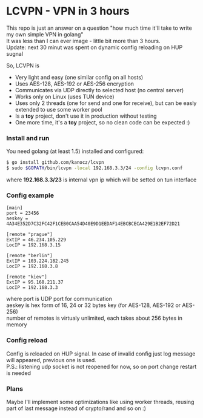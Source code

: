 # LCVPN - VPN in 3 hours

This repo is just an answer on a question "how much time it'll take to write my own simple VPN in golang"  
It was less than I can ever image - little bit more than 3 hours.  
Update: next 30 minut was spent on dynamic config reloading on HUP sugnal

So, LCVPN is
  - Very light and easy (one similar config on all hosts)
  - Uses AES-128, AES-192 or AES-256 encryption
  - Communicates via UDP directly to selected host (no central server)
  - Works only on Linux (uses TUN device)
  - Uses only 2 threads (one for send and one for receive), but can be easly extended to use some worker pool
  - Is a **toy** project, don't use it in production without testing
  - One more time, it's a **toy** project, so no clean code can be expected :)

### Install and run

You need golang (at least 1.5) installed and configured:

```sh
$ go install github.com/kanocz/lcvpn
$ sudo $GOPATH/bin/lcvpn -local 192.168.3.3/24 -config lcvpn.conf
```

where **192.168.3.3/23** is internal vpn ip which will be setted on tun interface

### Config example

```
[main]
port = 23456
aeskey = 4A34E352D7C32FC42F1CEB0CAA54D40E9D1EEDAF14EBCBCECA429E1B2EF72D21

[remote "prague"]
ExtIP = 46.234.105.229
LocIP = 192.168.3.15

[remote "berlin"]
ExtIP = 103.224.182.245
LocIP = 192.168.3.8

[remote "kiev"]
ExtIP = 95.168.211.37
LocIP = 192.168.3.3
```

where port is UDP port for communication  
aeskey is hex form of 16, 24 or 32 bytes key (for AES-128, AES-192 or AES-256)  
number of remotes is virtualy unlimited, each takes about 256 bytes in memory

### Config reload

Config is reloaded on HUP signal. In case of invalid config just log message will appeared, previous one is used.  
P.S.: listening udp socket is not reopened for now, so on port change restart is needed

### Plans

Maybe I'll implement some optimizations like using worker threads, reusing part of last message instead of crypto/rand and so on :)
